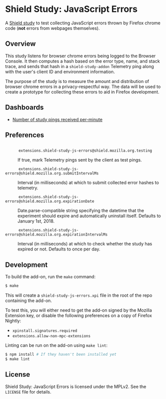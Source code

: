 # Shield Study: JavaScript Errors
A [Shield study][] to test collecting JavaScript errors thrown by Firefox
chrome code (__not__ errors from webpages themselves).

[Shield study]: https://wiki.mozilla.org/Firefox/SHIELD

## Overview
This study listens for browser chrome errors being logged to the Browser
Console. It then computes a hash based on the error type, name, and stack
trace, and sends that hash in a `shield-study-addon` Telemetry ping along with
the user's client ID and environment information.

The purpose of the study is to measure the amount and distribution of browser
chrome errors in a privacy-respectful way. The data will be used to create a
prototype for collecting these errors to aid in Firefox development.

## Dashboards

- [Number of study pings received per-minute](https://pipeline-cep.prod.mozaws.net/dashboard_output/graphs/analysis.mkelly_mozilla_com.shield_study_js_errors_pings_received.JS_error_study_pings_per_minute.html)

## Preferences
<dl>
  <dt>
    <code>
      extensions.shield-study-js-errors@shield.mozilla.org.testing
    </code>
  </dt>
  <dd>If true, mark Telemetry pings sent by the client as test pings.</dd>
  <dt>
    <code>
      extensions.shield-study-js-errors@shield.mozilla.org.submitIntervalMs
    </code>
  </dt>
  <dd>
    Interval (in milliseconds) at which to submit collected error hashes to
    telemetry.
  </dd>
  <dt>
    <code>
      extensions.shield-study-js-errors@shield.mozilla.org.expirationDate
    </code>
  </dt>
  <dd>
    Date.parse-compatible string specifying the datetime that the experiment
    should expire and automatically uninstall itself. Defaults to January 1st,
    2018.
  </dd>
  <dt>
    <code>
      extensions.shield-study-js-errors@shield.mozilla.org.expirationIntervalMs
    </code>
  </dt>
  <dd>
    Interval (in milliseconds) at which to check whether the study has expired or not. Defaults to once per day.
  </dd>
</dl>

## Development
To build the add-on, run the `make` command:

```sh
$ make
```

This will create a `shield-study-js-errors.xpi` file in the root of the repo
containing the add-on.

To test this, you will either need to get the add-on signed by the Mozilla
Extension key, or disable the following preferences on a copy of Firefox
Nightly:

- `xpinstall.signatures.required`
- `extensions.allow-non-mpc-extensions`

Linting can be run on the add-on using `make lint`:

```sh
$ npm install # If they haven't been installed yet
$ make lint
```

## License
Shield Study: JavaScript Errors is licensed under the MPLv2. See the `LICENSE`
file for details.
